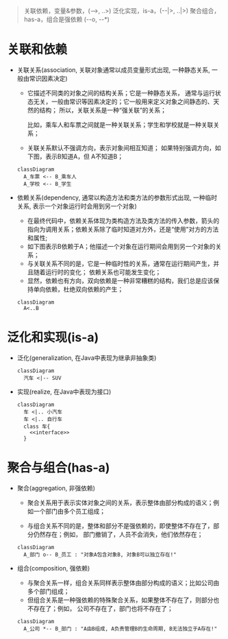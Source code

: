 > 关联依赖，变量&参数，(-->, ..>)
> 泛化实现，is-a，(--|>, ..|>)
> 聚合组合，has-a，组合是强依赖 (--o, --*)

# 关联和依赖

- 关联关系(association, 关联对象通常以成员变量形式出现, 一种静态关系, 一般由常识因素决定)

  - 它描述不同类的对象之间的结构关系；它是一种静态关系， 通常与运行状态无关，一般由常识等因素决定的；它一般用来定义对象之间静态的、天然的结构； 所以，关联关系是一种“强关联”的关系；

    比如，乘车人和车票之间就是一种关联关系；学生和学校就是一种关联关系；

  - 关联关系默认不强调方向，表示对象间相互知道；
    如果特别强调方向，如下图，表示B知道A，但 A不知道B；

  ```mermaid
  classDiagram
    A_车票 <-- B_乘车人
    A_学校 <-- B_学生
  ```

- 依赖关系(dependency, 通常以构造方法和类方法的参数形式出现, 一种临时关系, 表示一个对象运行时会用到另一个对象)

  - 在最终代码中，依赖关系体现为类构造方法及类方法的传入参数，箭头的指向为调用关系；依赖关系除了临时知道对方外，还是“使用”对方的方法和属性;
  - 如下图表示B依赖于A；他描述一个对象在运行期间会用到另一个对象的关系；
  - 与关联关系不同的是，它是一种临时性的关系，通常在运行期间产生，并且随着运行时的变化； 依赖关系也可能发生变化；
  - 显然，依赖也有方向，双向依赖是一种非常糟糕的结构，我们总是应该保持单向依赖，杜绝双向依赖的产生；
  
  ```mermaid
  classDiagram
    A<..B
  ```

# 泛化和实现(is-a)

- 泛化(generalization, 在Java中表现为继承非抽象类)

  ```mermaid
  classDiagram
    汽车 <|-- SUV
  ```

- 实现(realize, 在Java中表现为接口)

  ```mermaid
  classDiagram
    车 <|.. 小汽车
    车 <|.. 自行车
    class 车{
      <<interface>>
    }
  ```
  

# 聚合与组合(has-a)

- 聚合(aggregation, 非强依赖)

  - 聚合关系用于表示实体对象之间的关系，表示整体由部分构成的语义；例如一个部门由多个员工组成；

  - 与组合关系不同的是，整体和部分不是强依赖的，即使整体不存在了，部分仍然存在；例如， 部门撤销了，人员不会消失，他们依然存在；

  ```mermaid
  classDiagram
    A_部门 o-- B_员工 : "对象A包含对象B, 对象B可以独立存在!"
  ```

- 组合(composition, 强依赖)

  - 与聚合关系一样，组合关系同样表示整体由部分构成的语义；比如公司由多个部门组成；
  - 但组合关系是一种强依赖的特殊聚合关系，如果整体不存在了，则部分也不存在了；例如， 公司不存在了，部门也将不存在了；

  ```mermaid
  classDiagram
    A_公司 *-- B_部门 : "A由B组成, A负责管理B的生命周期, B无法独立于A存在!" 
  ```

  



